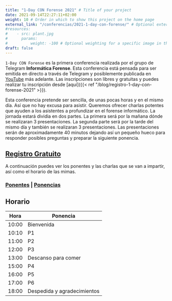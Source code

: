 ```yaml
---
title: "1-Day CON Forense 2021" # Title of your project
date: 2021-09-14T22:27:11+02:00
weight: 10 # Order in which to show this project on the home page
external_link: "/conferencias/2021-1-day-con-forense/" # Optional external link instead of modal
#resources:
#    - src: plant.jpg
#      params:
#          weight: -100 # Optional weighting for a specific image in this project folder
draft: false
---
```


`1-Day CON Forense` es la primera conferencia realizada por el grupo de Telegram **Informática Forense**. Esta conferencia está pensada para ser emitida en directo a través de Telegram y posiblemente publicada en [YouTube](https://www.youtube.com/) más adelante. Las inscripciones son libres y gratuitas y puedes realizar tu inscripción desde [aquí]({{< ref "/blog/registro-1-day-con-forense-2021" >}}).

Esta conferencia pretende ser sencilla, de unas pocas horas y en el mismo día. Así que no hay excusa para asistir. Queremos ofrecer charlas potentes que ayuden a los asistentes a profundizar en el forense informático. La jornada estará dividia en dos partes. La primera será por la mañana dónde se realizaran 3 presentaciones. La segunda parte será por la tarde del mismo día y también se realizaran 3 presentaciones. Las presentaciones serán de aproximadamente 40 minutos dejando así un pequeño hueco para responder posibles preguntas y preparar la siguiente ponencia.

<h2 class="has-text-centered"><a href='{{< ref "/blog/registro-1-day-con-forense-2021" >}}'>Registro Gratuito</a></h2>

A continuación puedes ver los ponentes y las charlas que se van a impartir, así como el horario de las mimas.

<h3 class="has-text-centered">
    <a href='{{< ref "/blog/ponentes-1-day-con-forense-2021" >}}'>Ponentes</a>
    |
    <a href='{{< ref "/blog/ponencias-1-day-con-forense-2021" >}}'>Ponencias</a>
</h3>


## Horario

| Hora | Ponencia |
|------|----------|
| 10:00 | Bienvenida |
| 10:10 | P1 |
| 11:00 | P2 |
| 12:00 | P3 |
| 13:00 | Descanso para comer |
| 15:00 | P4 |
| 16:00 | P5 |
| 17:00 | P6 |
| 18:00 | Despedida y agradecimientos |